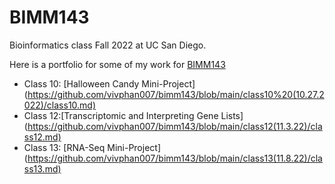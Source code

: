 # BIMM143
Bioinformatics class Fall 2022 at UC San Diego. 

Here is a portfolio for some of my work for [BIMM143](https://bioboot.github.io/bimm143_F22/) 

- Class 10: [Halloween Candy Mini-Project] (https://github.com/vivphan007/bimm143/blob/main/class10%20(10.27.2022)/class10.md) 
- Class 12:[Transcriptomic and Interpreting Gene Lists] (https://github.com/vivphan007/bimm143/blob/main/class12(11.3.22)/class12.md)
- Class 13: [RNA-Seq Mini-Project] (https://github.com/vivphan007/bimm143/blob/main/class13(11.8.22)/class13.md)
